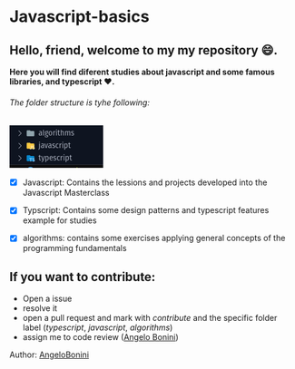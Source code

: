 # Javascript-basics

## Hello, friend, welcome to my my repository :smile:.
**Here you will find diferent studies about javascript and some famous libraries, and typescript :heart:.** 
###### The folder structure is tyhe following:

![alt text](assets/folders.png?raw=true "Folders")

- [x] Javascript: Contains the lessions and projects developed into the Javascript Masterclass
- [x] Typscript: Contains some design patterns and typescript features example for studies
- [x] algorithms: contains some exercises applying general concepts of the programming fundamentals


## If you want to contribute:

+ Open a issue
+ resolve it 
+ open a pull request and mark with _contribute_ and  the specific folder label (_typescript_, _javascript_, _algorithms_)
+ assign me to code review ([Angelo Bonini](https://github.com/AngeloBonini))

Author: [AngeloBonini](https://github.com/AngeloBonini)


